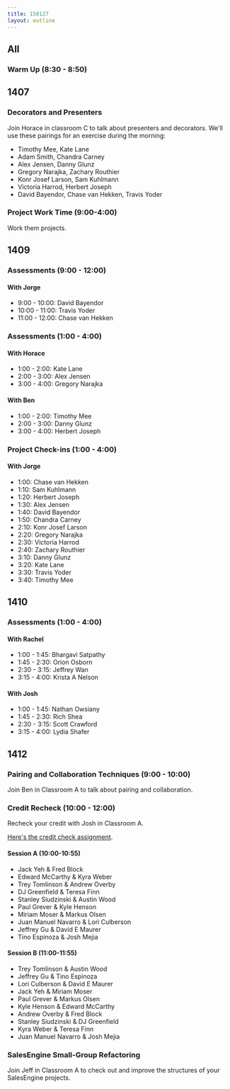 ```yaml
---
title: 150127
layout: outline
---
```


## All

### Warm Up (8:30 - 8:50)

## 1407

### Decorators and Presenters

Join Horace in classroom C to talk about presenters and decorators. We'll use these pairings for an exercise during the morning:

* Timothy Mee, Kate Lane
* Adam Smith, Chandra Carney
* Alex Jensen, Danny Glunz
* Gregory Narajka, Zachary Routhier
* Konr Josef Larson, Sam Kuhlmann
* Victoria Harrod, Herbert Joseph
* David Bayendor, Chase van Hekken, Travis Yoder

### Project Work Time (9:00-4:00)

Work them projects.

## 1409

### Assessments (9:00 - 12:00)

#### With Jorge

* 9:00 - 10:00: David Bayendor
* 10:00 - 11:00: Travis Yoder
* 11:00 - 12:00: Chase van Hekken

### Assessments (1:00 - 4:00)

#### With Horace

* 1:00 - 2:00: Kate Lane
* 2:00 - 3:00: Alex Jensen
* 3:00 - 4:00: Gregory Narajka

#### With Ben

* 1:00 - 2:00: Timothy Mee
* 2:00 - 3:00: Danny Glunz
* 3:00 - 4:00: Herbert Joseph

### Project Check-ins (1:00 - 4:00)

#### With Jorge

* 1:00: Chase van Hekken
* 1:10: Sam Kuhlmann
* 1:20: Herbert Joseph
* 1:30: Alex Jensen
* 1:40: David Bayendor
* 1:50: Chandra Carney
* 2:10: Konr Josef Larson
* 2:20: Gregory Narajka
* 2:30: Victoria Harrod
* 2:40: Zachary Routhier
* 3:10: Danny Glunz
* 3:20: Kate Lane
* 3:30: Travis Yoder
* 3:40: Timothy Mee

## 1410

### Assessments (1:00 - 4:00)

#### With Rachel

* 1:00 - 1:45: Bhargavi Satpathy
* 1:45 - 2:30: Orion Osborn
* 2:30 - 3:15: Jeffrey Wan
* 3:15 - 4:00: Krista A Nelson

#### With Josh

* 1:00 - 1:45: Nathan Owsiany
* 1:45 - 2:30: Rich Shea
* 2:30 - 3:15: Scott Crawford
* 3:15 - 4:00: Lydia Shafer

## 1412

### Pairing and Collaboration Techniques (9:00 - 10:00)

Join Ben in Classroom A to talk about pairing and collaboration.

### Credit Recheck (10:00 - 12:00)

Recheck your credit with Josh in Classroom A.

[Here's the credit check assignment](https://github.com/turingschool/challenges/blob/master/credit_check.markdown).

#### Session A (10:00-10:55)

* Jack Yeh & Fred Block
* Edward McCarthy & Kyra Weber
* Trey Tomlinson & Andrew Overby
* DJ Greenfield & Teresa Finn
* Stanley Siudzinski & Austin Wood
* Paul Grever & Kyle Henson
* Miriam Moser & Markus Olsen
* Juan Manuel Navarro & Lori Culberson
* Jeffrey Gu & David E Maurer
* Tino Espinoza & Josh Mejia

#### Session B (11:00-11:55)

* Trey Tomlinson & Austin Wood
* Jeffrey Gu & Tino Espinoza
* Lori Culberson & David E Maurer
* Jack Yeh & Miriam Moser
* Paul Grever & Markus Olsen
* Kyle Henson & Edward McCarthy
* Andrew Overby & Fred Block
* Stanley Siudzinski & DJ Greenfield
* Kyra Weber & Teresa Finn
* Juan Manuel Navarro & Josh Mejia

### SalesEngine Small-Group Refactoring

Join Jeff in Classroom A to check out and improve the structures of your
SalesEngine projects.
